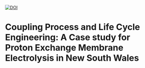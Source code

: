 [![DOI](https://zenodo.org/badge/903594833.svg)](https://doi.org/10.5281/zenodo.14940473)

# Coupling Process and Life Cycle Engineering: A Case study for Proton Exchange Membrane Electrolysis in New South Wales
